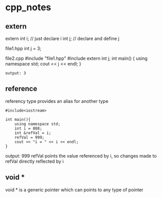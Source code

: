 # cpp_notes
## extern
extern int i; // just declare i
int j; // declare and define j

file1.hpp
int j = 3;

file2.cpp
#include "file1.hpp"
#include <iostream>
extern int j;
int main() {
    using namespace std;
    cout << j << endl;
}
  
`output: 3`
  
## reference
referency type provides an alias for another type
  
```
#include<iostream>

int main(){
    using namespace std;
    int i = 888;
    int &refVal = i;
    refVal = 999;
    cout << "i = " << i << endl;
}

```
  output: 999
  refVal points the value referenced by i, so changes made to refVal directly reflected by i

## void *
void * is a generic pointer which can points to any type of pointer
